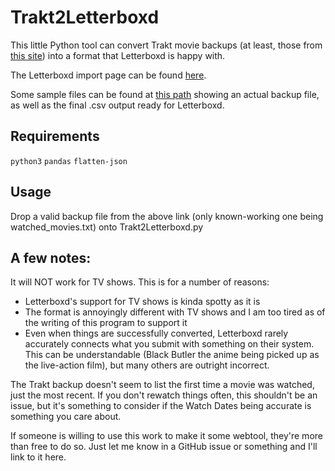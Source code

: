 # Trakt2Letterboxd
 
This little Python tool can convert Trakt movie backups (at least, those from [this site](https://darekkay.com/blog/trakt-tv-backup/)) into a format that Letterboxd is happy with. 

The Letterboxd import page can be found [here](https://letterboxd.com/import/).

Some sample files can be found at [this path](https://github.com/Jordy3D/Trakt2Letterboxd/tree/main/Examples) showing an actual backup file, as well as the final .csv output ready for Letterboxd.

## Requirements
`python3`
`pandas`
`flatten-json`

## Usage
Drop a valid backup file from the above link (only known-working one being watched_movies.txt) onto Trakt2Letterboxd.py

## A few notes: 
It will NOT work for TV shows.
This is for a number of reasons:
- Letterboxd's support for TV shows is kinda spotty as it is
- The format is annoyingly different with TV shows and I am too tired as of the writing of this program to support it
- Even when things are successfully converted, Letterboxd rarely accurately connects what you submit with something on their system. This can be understandable (Black Butler the anime being picked up as the live-action film), but many others are outright incorrect.

The Trakt backup doesn't seem to list the first time a movie was watched, just the most recent. If you don't rewatch things often, this shouldn't be an issue, but it's something to consider if the Watch Dates being accurate is something you care about.

If someone is willing to use this work to make it some webtool, they're more than free to do so. Just let me know in a GitHub issue or something and I'll link to it here.
